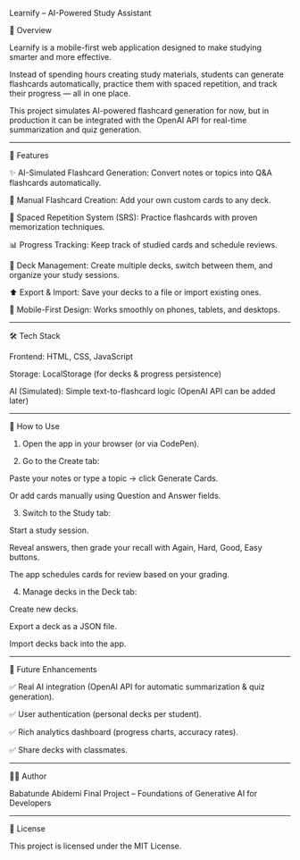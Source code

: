 Learnify – AI-Powered Study Assistant

📌 Overview

Learnify is a mobile-first web application designed to make studying smarter and more effective.

Instead of spending hours creating study materials, students can generate flashcards automatically, practice them with spaced repetition, and track their progress — all in one place.

This project simulates AI-powered flashcard generation for now, but in production it can be integrated with the OpenAI API for real-time summarization and quiz generation.


---

🚀 Features

✨ AI-Simulated Flashcard Generation: Convert notes or topics into Q&A flashcards automatically.

📝 Manual Flashcard Creation: Add your own custom cards to any deck.

🔄 Spaced Repetition System (SRS): Practice flashcards with proven memorization techniques.

📊 Progress Tracking: Keep track of studied cards and schedule reviews.

📂 Deck Management: Create multiple decks, switch between them, and organize your study sessions.

⬆️ Export & Import: Save your decks to a file or import existing ones.

📱 Mobile-First Design: Works smoothly on phones, tablets, and desktops.



---

🛠️ Tech Stack

Frontend: HTML, CSS, JavaScript

Storage: LocalStorage (for decks & progress persistence)

AI (Simulated): Simple text-to-flashcard logic (OpenAI API can be added later)



---

📖 How to Use

1. Open the app in your browser (or via CodePen).


2. Go to the Create tab:

Paste your notes or type a topic → click Generate Cards.

Or add cards manually using Question and Answer fields.



3. Switch to the Study tab:

Start a study session.

Reveal answers, then grade your recall with Again, Hard, Good, Easy buttons.

The app schedules cards for review based on your grading.



4. Manage decks in the Deck tab:

Create new decks.

Export a deck as a JSON file.

Import decks back into the app.





---

🧩 Future Enhancements

✅ Real AI integration (OpenAI API for automatic summarization & quiz generation).

✅ User authentication (personal decks per student).

✅ Rich analytics dashboard (progress charts, accuracy rates).

✅ Share decks with classmates.



---

👩‍💻 Author

Babatunde Abidemi
Final Project – Foundations of Generative AI for Developers


---

📜 License

This project is licensed under the MIT License.




